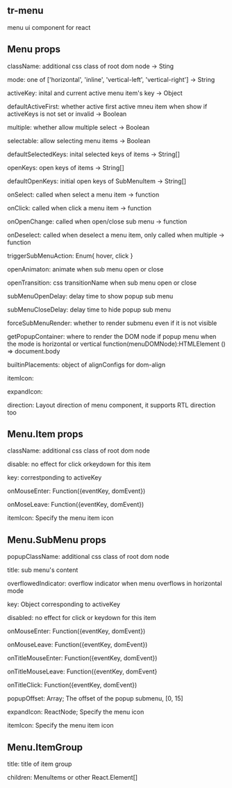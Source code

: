 ## tr-menu

menu ui component for react

## Menu props

className: additional css class of root dom node
-> Sting

mode: one of ['horizontal', 'inline', 'vertical-left', 'vertical-right']
-> String

activeKey: inital and current active menu item's key
-> Object

defaultActiveFirst: whether active first active mneu item when show if activeKeys is not set or invalid
-> Boolean

multiple: whether allow multiple select
-> Boolean

selectable: allow selecting menu items
-> Boolean

defaultSelectedKeys: inital selected keys of items
-> String[]

openKeys: open keys of items
-> String[]

defaultOpenKeys: initial open keys of SubMenuItem
-> String[]

onSelect: called when select a menu item
-> function

onClick: called when click a menu item
-> function

onOpenChange: called when open/close sub menu
-> function

onDeselect: called when deselect a menu item, only called when multiple
-> function

triggerSubMenuAction: Enum{ hover, click }

openAnimaton: animate when sub menu open or close

openTransition: css transitionName when sub menu open or close

subMenuOpenDelay: delay time to show popup sub menu

subMenuCloseDelay: delay time to hide popup sub menu

forceSubMenuRender: whether to render submenu even if it is not visible

getPopupContainer: where to render the DOM node if popup menu when the mode is horizontal or vertical
function(menuDOMNode):HTMLElement  () => document.body

builtinPlacements: object of alignConfigs for dom-align

itemIcon: 

expandIcon:

direction: Layout direction of menu component, it supports RTL direction too

## Menu.Item props

className: additional css class of root dom node

disable: no effect for click orkeydown for this item

key: correstponding to activeKey

onMouseEnter: Function({eventKey, domEvent})

onMoseLeave: Function({eventKey, domEvent})

itemIcon: Specify the menu item icon

## Menu.SubMenu props

popupClassName: additional css class of root dom node

title: sub menu's content

overflowedIndicator: overflow indicator when menu overflows in horizontal mode

key: Object corresponding to activeKey

disabled: no effect for click or keydown for this item

onMouseEnter: Function({eventKey, domEvent})

onMouseLeave: Function({eventKey, domEvent})

onTitleMouseEnter: Function({eventKey, domEvent})

onTitleMouseLeave: Function({eventKey, domEvent}

onTitleClick: Function({eventKey, domEvent})

popupOffset: Array; The offset of the popup submenu, [0, 15]

expandIcon: ReactNode; Specify the menu icon

itemIcon: Specify the menu item icon

## Menu.ItemGroup

title: title of item group

children: MenuItems or other React.Element[]
